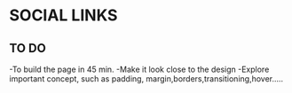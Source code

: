 # SOCIAL LINKS

## TO DO

-To build the page in 45 min.
-Make it look close to the design
-Explore important concept, such as padding, margin,borders,transitioning,hover.....
